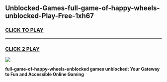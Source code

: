 
## Unblocked-Games-full-game-of-happy-wheels-unblocked-Play-Free-1xh67
<h3>
<a href="https://premium76.site?title=full-game-of-happy-wheels-unblocked&ref=18A1">CLICK TO PLAY</a></h3>
<hr>

<h3>
<a href="https://premium76.site?title=full-game-of-happy-wheels-unblocked&ref=18A1">CLICK 2 PLAY</a>
  
</h3>

<a href="https://premium76.site?title=full-game-of-happy-wheels-unblocked&ref=18A1"><img src="https://clearcache.store/games.png"></a>


**full-game-of-happy-wheels-unblocked games unblocked: Your Gateway to Fun and Accessible Online Gaming**
